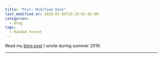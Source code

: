 ```yaml
---
title: "Post: Modified Date"
last_modified_at: 2020-03-09T16:20:02-05:00
categories:
  - Blog
tags:
  - Random Forest
---
```


Read my [blog post](https://data-cubed.co.uk/optimise-your-business-with-machine-learning-how-random-forest-models-can-help-you-make-predictions/) I wrote during summer 2019.


-----
